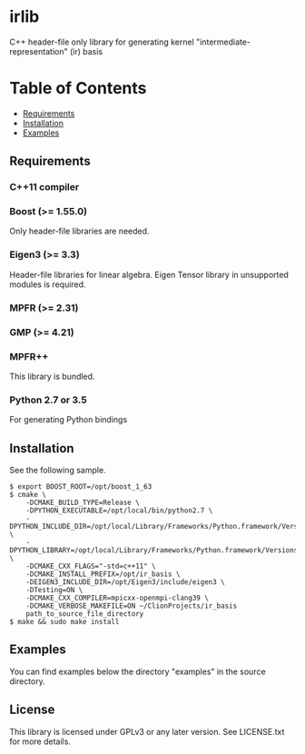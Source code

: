 irlib
======
C++ header-file only library for generating kernel "intermediate-representation" (ir) basis

# Table of Contents
- [Requirements](#requirements)
- [Installation](#installation)
- [Examples](#examples)

## Requirements
### C++11 compiler

### Boost (>= 1.55.0)
Only header-file libraries are needed.

### Eigen3 (>= 3.3)
Header-file libraries for linear algebra. Eigen Tensor library in unsupported modules is required.

### MPFR (>= 2.31)

### GMP (>= 4.21)

### MPFR++
This library is bundled.

### Python 2.7 or 3.5
For generating Python bindings

## Installation
See the following sample.
```
$ export BOOST_ROOT=/opt/boost_1_63
$ cmake \
    -DCMAKE_BUILD_TYPE=Release \
    -DPYTHON_EXECUTABLE=/opt/local/bin/python2.7 \
    -DPYTHON_INCLUDE_DIR=/opt/local/Library/Frameworks/Python.framework/Versions/2.7/include/python2.7 \
    -DPYTHON_LIBRARY=/opt/local/Library/Frameworks/Python.framework/Versions/2.7/lib/libpython2.7.dylib \
    -DCMAKE_CXX_FLAGS="-std=c++11" \
    -DCMAKE_INSTALL_PREFIX=/opt/ir_basis \
    -DEIGEN3_INCLUDE_DIR=/opt/Eigen3/include/eigen3 \
    -DTesting=ON \
    -DCMAKE_CXX_COMPILER=mpicxx-openmpi-clang39 \
    -DCMAKE_VERBOSE_MAKEFILE=ON ~/ClionProjects/ir_basis
    path_to_source_file_directory
$ make && sudo make install
```

## Examples
You can find examples below the directory "examples" in the source directory.

## License
This library is licensed under GPLv3 or any later version. See LICENSE.txt for more details.